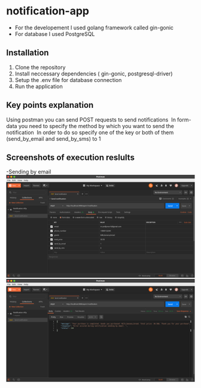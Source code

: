 # notification-app

- For the developement I used golang framework called gin-gonic
- For database I used PostgreSQL

## Installation

1. Clone the repository
2. Install neccessary dependencies ( gin-gonic, postgresql-driver)
3. Setup the .env file for database connection
4. Run the application

## Key points explanation

Using postman you can send POST requests to send notifications&nbsp;
In form-data you need to specify the method by which you want to send the notification&nbsp;
In order to do so specify one of the key or both of them (send_by_email and send_by_sms) to 1 &nbsp;

## Screenshots of execution reslults

-Sending by email
![Alt text](screenshots/res1.png?raw=true)
![Alt text](screenshots/res1_1.png?raw=true)
